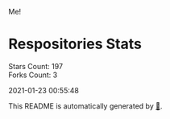 Me!

# Respositories Stats
Stars Count: 197  
Forks Count: 3

2021-01-23 00:55:48  

This README is automatically generated by [🐰](https://github.com/rnitta/rnitta).
